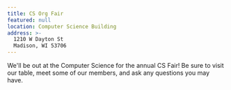 ```yaml
---
title: CS Org Fair
featured: null
location: Computer Science Building
address: >-
  1210 W Dayton St
  Madison, WI 53706
---
```


We'll be out at the Computer Science for the annual CS Fair! Be sure to visit our table, meet some of our members, and ask any questions you may have.
